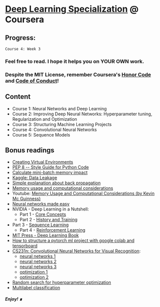 # [Deep Learning Specialization](https://www.coursera.org/specializations/deep-learning?) @ Coursera

## Progress:

    Course 4: Week 3

### Feel free to read. I hope it helps you on YOUR OWN work.

### Despite the MIT License, remember Coursera's [Honor Code](https://learner.coursera.help/hc/en-us/articles/209818863-Coursera-Honor-Code) and [Code of Conduct](https://learner.coursera.help/hc/en-us/articles/208280036-Coursera-Code-of-Conduct)!

## Content

- Course 1: Neural Networks and Deep Learning
- Course 2: Improving Deep Neural Networks: Hyperparameter tuning, Regularization and Optimization
- Course 3: Structuring Machine Learning Projects
- Course 4: Convolutional Neural Networks
- Course 5: Sequence Models

## Bonus readings
- [Creating Virtual Environments](https://docs.python.org/3/tutorial/venv.html)
- [PEP 8 -- Style Guide for Python Code](https://www.python.org/dev/peps/pep-0008/#introduction)
- [Calculate mini-batch memory impact](https://datascience.stackexchange.com/questions/12649/how-to-calculate-the-mini-batch-memory-impact-when-training-deep-learning-models)
- [Kaggle: Data Leakage](https://www.kaggle.com/alexisbcook/data-leakage)
- [Simple explanation about back propagation](http://cs231n.github.io/optimization-2/)
- [Memory usage and computational considerations](http://imatge-upc.github.io/telecombcn-2016-dlcv/slides/D2L1-memory.pdf)
- Youtube: [Memory Usage and Computational Considerations (by Kevin Mc Guinness)](https://www.youtube.com/watch?v=Hqtg7fznlnM)
- [Neural networks made easy](https://techcrunch.com/2017/04/13/neural-networks-made-easy/)
- NVIDIA - Deep Learning in a Nutshell:
	- Part 1 - [Core Concepts](https://devblogs.nvidia.com/deep-learning-nutshell-core-concepts/)
	- Part 2 - [History and Training](https://devblogs.nvidia.com/deep-learning-nutshell-history-training/)
- Part 3 - [Sequence Learning](https://devblogs.nvidia.com/deep-learning-nutshell-sequence-learning/)
	- Part 4 - [Reinforcement Learning](https://devblogs.nvidia.com/deep-learning-nutshell-reinforcement-learning/)
- [MIT Press - Deep Learning Book](http://www.deeplearningbook.org/)
- [How to structure a pytorch ml project with google colab and tensorboard](https://hackernoon.com/how-to-structure-a-pytorch-ml-project-with-google-colab-and-tensorboard-7ram3agi)
- [CS231n: Convolutional Neural Networks for Visual Recognition](https://github.com/cs231n/cs231n.github.io):
	- [neural networks 1](https://github.com/cs231n/cs231n.github.io/blob/master/neural-networks-1.md)
	- [neural networks 2](https://github.com/cs231n/cs231n.github.io/blob/master/neural-networks-2.md)
	- [neural networks 3](https://github.com/cs231n/cs231n.github.io/blob/master/neural-networks-3.md)
	- [optimization 1](https://github.com/cs231n/cs231n.github.io/blob/master/optimization-1.md)
	- [optimization 2](https://github.com/cs231n/cs231n.github.io/blob/master/optimization-2.md)
- [Random search for hyperparameter optimization](http://www.jmlr.org/papers/volume13/bergstra12a/bergstra12a.pdf)
- [Multilabel classification](https://mc.ai/how-to-perform-multilabel-classification-using-deep-learning/)

##### Enjoy! &#8718;
